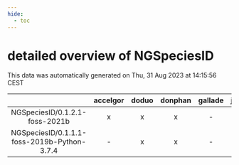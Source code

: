 ```yaml
---
hide:
  - toc
---
```


detailed overview of NGSpeciesID
================================


This data was automatically generated on Thu, 31 Aug 2023 at 14:15:56 CEST  

| |accelgor|doduo|donphan|gallade|joltik|skitty|swalot|victini|
| :---: | :---: | :---: | :---: | :---: | :---: | :---: | :---: | :---: |
|NGSpeciesID/0.1.2.1-foss-2021b|x|x|x|-|x|x|x|x|
|NGSpeciesID/0.1.1.1-foss-2019b-Python-3.7.4|-|x|x|-|x|x|-|x|
